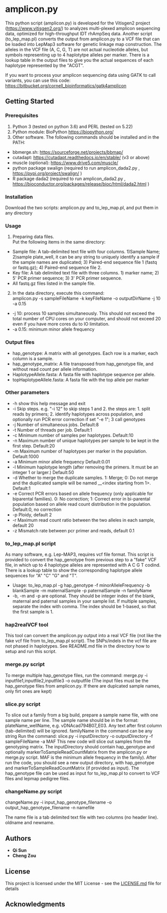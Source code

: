 # amplicon.py

This python script (amplicon.py) is developed for the Vitisgen2 project (https://www.vitisgen2.org/) to analyzes multi-plexed amplicon sequencing data, optimized for high-throughput IDT rhAmpSeq data. Another script (to_lep_map.pl) converts the output from amplicon.py to a VCF file that can be loaded into LepMap3 software for genetic linkage map construction. The alleles in the VCF file (A, C, G, T) are not actual nucleotide alleles, but symbols representing up to 4 haplotytpe alleles per marker. There is a lookup table in the output files to give you the actual sequences of each haplotype represented by the "ACGT".  

If you want to process your amplicon sequencing data using GATK to call variants, you can use this code: https://bitbucket.org/cornell_bioinformatics/gatk4amplicon  

## Getting Started


### Prerequisites
1. Python 3 (tested on python 3.6) and PERL (tested on 5.22)
2. Python module: BioPython https://biopython.org/
3. Other software. 
The following commands should be installed and in the PATH:
* bbmerge.sh: https://sourceforge.net/projects/bbmap/
* cutadapt: https://cutadapt.readthedocs.io/en/stable/ (v3 or above)
* muscle (optional): https://www.drive5.com/muscle/
* python package swalign (required to run amplicon_dada2.py , https://pypi.org/project/swalign/ )
* R package dada2 (required to run amplicon_dada2.py , https://bioconductor.org/packages/release/bioc/html/dada2.html )

### Installation
Download the two scripts: amplicon.py and to_lep_map.pl, and put them in any directory

### Usage
1. Preparing data files.  
    Put the following items in the same directory:  
  * Sample file: A tab-delimited text file with four columns. 1)Sample Name; 2)sample plate_well, it can be any string to uniquely identify a sample if the sample names are duplicated; 3) Paired-end sequence file 1 (fastq or fastq.gz); 4) Paired-end sequence file 2.  
  * Key file: A tab delimited text file with three columns. 1) marker name; 2) 5' PCR primer sequence; 3) 3' PCR primer sequence.  
  * All fastq.gz files listed in the sample file.  

2. In the data directory, execute this command:  
amplicon.py -s sampleFileName -k keyFileName -o outputDirName -j 10 -a 0.15  
 * -j 10:  process 10 samples simultaneously. This should not exceed the total number of CPU cores on your computer, and should not exceed 20 even if you have more cores du to IO limitation.  
 * -a 0.15: minimum minor allele frequency  

### Output files
  * hap_genotype: A matrix with all genotypes. Each row is a marker, each column is a sample.
  * hap_genotype_matrix: A file transposed from hap_genotype file, and without read count per allele information. 
  * HaplotypeAllele.fasta: A fasta file with haplotype sequence per allele.
  * topHaplotypeAllele.fasta: A fasta file with the top allele per marker


### Other parameters
  * -h	show this help message and exit
  * -i	Skip steps. e.g. "-i 12" to skip steps 1 and 2. the steps are: 1. split reads by primers; 2. identify haplotypes across population, and optionally run PCR error correction if set "-e 1"; 3 call genotypes
  * -j	Number of simultaneous jobs. Default:8
  * -t	Number of threads per job. Default:1
  * -c	Minimum number of samples per haplotypes. Default:10
  * -n	Maximum number of unique haplotypes per sample to be kept in the first step. Default:20
  * -m	Maximum number of haplotypes per marker in the population. Default:1000
  * -a	Minimum minor allele frequency Default:0.01
  * -l	Minimum haplotype length (after removing the primers. It must be an integer 1 or larger.) Default:50
  * -d	Whether to merge the duplicate samples. 1: Merge; 0: Do not merge and the duplicated sample will be named <sampleName>__<index starting from 1>. Default:1
  * -e	Correct PCR errors based on allele frequency (only applicable for biparental families). 0: No correction; 1: Correct error in bi-parental population based on allele read count distribution in the population. Default:0, no correction
  * -p	Ploidy, default 2
  * -r	Maximum read count ratio between the two alleles in each sample, default 20
  * -z	Mismatch rate between pcr primer and reads, default 0.1

### to_lep_map.pl script
As many software, e.g. Lep-MAP3, requires vcf file format. This script is provided to convert the hap_genotype from previous step to a "fake" VCF file, in which up to 4 haplotype alleles are represented with A C G T codind.  There is a lookup table to show the corresponding haplotype allele sequences for "A" "C" "G" and "T".  
  *  Usage:  to_lep_map.pl -g hap_genotype -f minorAlleleFrequency -b blankSample -m maternalSample -p paternalSample -n familyName  
  *  -b, -m and -p are optional. They should be integer index of the blank, maternal and paternal samples in your sample list. If multiple samples, separate the index with comma. The index should be 1-based, so that the first sample is 1.

### hap2realVCF tool
This tool can convert the amplicon.py output into a real VCF file (not like the fake vcf file from to_lep_map.pl script). The SNPs/indels in the vcf file are not phased in haplotypes. See README.md file in the directory how to setup and run this script.

### merge.py script
To merge multiple hap_genotype files, run the command: merge.py -i inputfile1,inputfile2,inputfile3 -o outputfile 
(The input files must be the hap_genotype files from amplicon.py. If there are duplcated sample names, only firt ones are kept)

### slice.py script
To slice out a family from a big build, prepare a sample name file, with one sample name per line. The sample name should be in the format: plateName_wellName, e.g. vDNAcad794B07_E03. Any text after first column (tab-delimited) will be ignored. familyName in the command can be any string
Run the command: slice.py -i inputDirectory -o outputDirectory -f sampleFileName -a MAF 
This new code will slice out samples from the genotyping matrix. The inputDirectory should contain hap_genotype and optionally markerToSampleReadCountMatrix from the amplicon.py or merge.py script. MAF is the minimum allele frequency in the family). After run the code, you should see a new output directory, with hap_genotype and markerToSampleReadCountMatrix (if provided as input). The hap_genotype file can be used as input for to_lep_map.pl to convert to VCF files and lepmap pedigree files.

### changeName.py script
changeName.py -i input_hap_genotype_filename -o output_hap_genotype_filename -n namefile

The name file is a tab delimited text file with two columns (no header line). oldname and newname.

## Authors
* **Qi Sun**
* **Cheng Zou**

## License

This project is licensed under the MIT License - see the [LICENSE.md](LICENSE.md) file for details

## Acknowledgments
